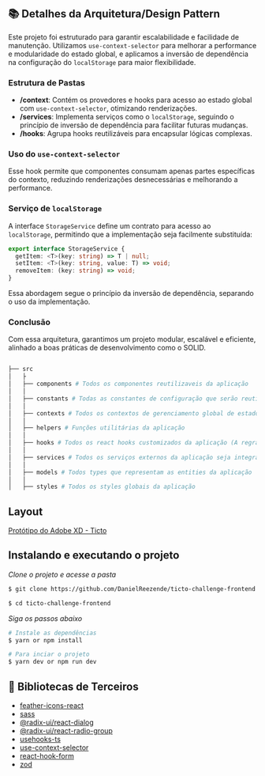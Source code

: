 ## 📚 Detalhes da Arquitetura/Design Pattern

Este projeto foi estruturado para garantir escalabilidade e facilidade de manutenção. Utilizamos `use-context-selector` para melhorar a performance e modularidade do estado global, e aplicamos a inversão de dependência na configuração do `localStorage` para maior flexibilidade.

### Estrutura de Pastas

- **/context**: Contém os provedores e hooks para acesso ao estado global com `use-context-selector`, otimizando renderizações.
- **/services**: Implementa serviços como o `localStorage`, seguindo o princípio de inversão de dependência para facilitar futuras mudanças.
- **/hooks**: Agrupa hooks reutilizáveis para encapsular lógicas complexas.

### Uso do `use-context-selector`

Esse hook permite que componentes consumam apenas partes específicas do contexto, reduzindo renderizações desnecessárias e melhorando a performance.

### Serviço de `localStorage`

A interface `StorageService` define um contrato para acesso ao `localStorage`, permitindo que a implementação seja facilmente substituída:

````typescript
export interface StorageService {
  getItem: <T>(key: string) => T | null;
  setItem: <T>(key: string, value: T) => void;
  removeItem: (key: string) => void;
}
````

Essa abordagem segue o princípio da inversão de dependência, separando o uso da implementação.

### Conclusão
Com essa arquitetura, garantimos um projeto modular, escalável e eficiente, alinhado a boas práticas de desenvolvimento como o SOLID.

```bash

├── src
│   ├
│   ├── components # Todos os componentes reutilizaveis da aplicação
│   │
│   ├── constants # Todas as constantes de configuração que serão reutilizadas no app
│   │
│   ├── contexts # Todos os contextos de gerenciamento global de estado da aplicação.
│   │
│   ├── helpers # Funções utilitárias da aplicação
│   │
│   ├── hooks # Todos os react hooks customizados da aplicação (A regra de negócio a aplicação).
│   │
│   ├── services # Todos os serviços externos da aplicação seja integração com api ou storage (No caso desta aplicação a configuração do localStorage)
│   │
│   ├── models # Todos types que representam as entities da aplicação
│   │
│   ├── styles # Todos os styles globais da aplicação

````

## Layout

[Protótipo do Adobe XD - Ticto](https://xd.adobe.com/view/180026c6-eed8-4704-ab90-0c290028331f-4d53/screen/a86bba0d-6779-47ad-b9c3-10b52cfa60e3/specs/)

## Instalando e executando o projeto

_Clone o projeto e acesse a pasta_

```bash
$ git clone https://github.com/DanielReezende/ticto-challenge-frontend.git

$ cd ticto-challenge-frontend
```

_Siga os passos abaixo_

```bash
# Instale as dependências
$ yarn or npm install

# Para inciar o projeto
$ yarn dev or npm run dev

```

## 🚀 Bibliotecas de Terceiros

- [feather-icons-react](https://www.npmjs.com/package/feather-icons-react)
- [sass](https://www.npmjs.com/package/sass)
- [@radix-ui/react-dialog](https://www.npmjs.com/package/@radix-ui/react-dialog)
- [@radix-ui/react-radio-group](https://www.npmjs.com/package/@radix-ui/react-radio-group)
- [usehooks-ts](https://www.npmjs.com/package/usehooks-ts)
- [use-context-selector](https://www.npmjs.com/package/zod)
- [react-hook-form](https://www.npmjs.com/package/react-hook-form)
- [zod](https://www.npmjs.com/package/zod)
